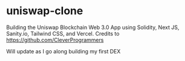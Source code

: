 # uniswap-clone

Building the Uniswap Blockchain Web 3.0 App using Solidity, Next JS, Sanity.io, Tailwind CSS, and Vercel. Credits to https://github.com/CleverProgrammers

Will update as I go along building my first DEX
